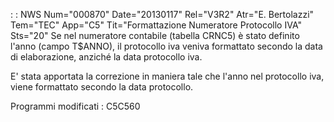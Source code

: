  :  : NWS Num="000870" Date="20130117" Rel="V3R2" Atr="E. Bertolazzi" Tem="TEC" App="C5" Tit="Formattazione Numeratore Protocollo IVA" Sts="20"
 Se nel numeratore contabile (tabella CRNC5) è stato definito l'anno (campo T$ANNO),  il protocollo iva veniva formattato secondo la data di elaborazione,  anziché la data  protocollo iva.

 E' stata apportata la correzione in maniera tale che l'anno nel protocollo iva,  viene formattato secondo la data protocollo.

 Programmi modificati : 
 C5C560
